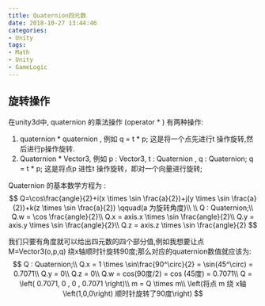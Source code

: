 ```yaml
---
title: Quaternion四元数
date: 2018-10-27 13:44:46
categories:
- Unity
tags:
- Math
- Unity
- GameLogic
---
```

## 旋转操作
 在unity3d中, quaternion 的乘法操作 (operator  * ) 有两种操作:

1. quaternion * quaternion , 例如 q = t * p; 这是将一个点先进行t 操作旋转,然后进行p操作旋转.
2. Quaternion * Vector3, 例如 p : Vector3, t : Quaternion , q : Quaternion;    q = t * p; 这是将点p 进性t 操作旋转，即对一个向量进行旋转;


Quaternion 的基本数学方程为 :   
$$
Q=\cos\frac{angle}{2}+i(x \times \sin \frac{a}{2})+j(y \times \sin \frac{a}{2})+k(z \times \sin \frac{a}{2}) \qquad(a 为旋转角度)\\
\\
Q : Quaternion;\\
Q.w = \cos \frac{angle}{2}\\
Q.x = axis.x \times \sin \frac{angle}{2}\\
Q.y = axis.y \times \sin \frac{angle}{2}\\
Q.z = axis.z \times \sin \frac{angle}{2}
$$

我们只要有角度就可以给出四元数的四个部分值,例如我想要让点M=Vector3(o,p,q) 绕x轴顺时针旋转90度;那么对应的quaternion数值就应该为:
$$
Q : Quaternion;\\
Q.x = 1 \times \sin\frac{90^\circ}{2} = \sin(45^\circ) = 0.7071\\
Q.y = 0\\
Q.z = 0\\
Q.w = cos(90度/2) = cos (45度) = 0.7071\\
Q = \left( 0.7071, 0 , 0 , 0.7071 \right)\\
m = Q \times m\\
\left(将点 m 绕 x轴 \left(1,0,0\right) 顺时针旋转了90度\right)
$$
